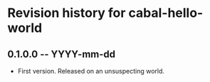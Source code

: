 # Revision history for cabal-hello-world

## 0.1.0.0  -- YYYY-mm-dd

* First version. Released on an unsuspecting world.
